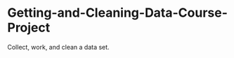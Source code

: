 Getting-and-Cleaning-Data-Course-Project
========================================

Collect, work, and clean a data set.
